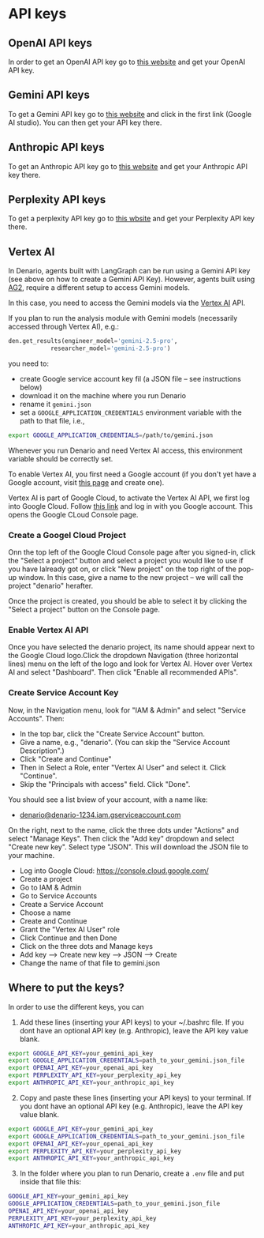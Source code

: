 # API keys

## OpenAI API keys

In order to get an OpenAI API key go to [this website](https://platform.openai.com/api-keys) and get your OpenAI API key.

## Gemini API keys

To get a Gemini API key go to [this website](https://ai.google.dev/gemini-api/docs/api-key) and click in the first link (Google AI studio). You can then get your API key there.

## Anthropic API keys

To get an Anthropic API key go to [this website](https://console.anthropic.com/settings/keys) and get your Anthropic API key there.

## Perplexity API keys

To get a perplexity API key go to [this wbsite](https://docs.perplexity.ai/getting-started/quickstart) and get your Perplexity API key there.

## Vertex AI

In Denario, agents built with LangGraph can be run using a Gemini API key (see above on how to create a Gemini API Key). However, agents built using [AG2](https://ag2.ai/), require a different setup to access Gemini models. 

In this case, you need to access the Gemini models via the [Vertex AI](https://cloud.google.com/vertex-ai?hl=en) API. 

If you plan to run the analysis module with Gemini models (necessarily accessed through Vertex AI), e.g.:

```python
den.get_results(engineer_model='gemini-2.5-pro',
	        researcher_model='gemini-2.5-pro')
```

you need to:
- create Google service account key fil (a JSON file – see instructions below)
- download it on the machine where you run Denario
- rename it `gemini.json` 
- set a `GOOGLE_APPLICATION_CREDENTIALS` environment variable with the path to that file, i.e., 

```bash
export GOOGLE_APPLICATION_CREDENTIALS=/path/to/gemini.json
```

Whenever you run Denario and need Vertex AI access, this environment variable should be correctly set. 


To enable Vertex AI, you first need a Google account (if you don't yet have a Google account, visit [this page](https://www.google.com/intl/en-GB/account/about/) and create one).

Vertex AI is part of Google Cloud, to activate the Vertex AI API, we first log into Google Cloud. Follow [this link](https://console.cloud.google.com/) and log in with you Google account. This opens the Google CLoud Console page.

### Create a Googel Cloud Project

Onn the top left of the Google Cloud Console page after you signed-in, click the "Select a project" button and select a project you would like to use if you have lalready got on, or click "New project" on the top right of the pop-up window. In this case, give a name to the new project – we will call the project "denario" herafter.

Once the project is created, you should be able to select it by clicking the "Select a project" button on the Console page. 

### Enable Vertex AI API

Once you have selected the denario project, its name should appear next to the Google Cloud logo.Click the dropdown Navigation (three horizontal lines) menu on the left of the logo and look for Vertex AI. Hover over Vertex AI and select "Dashboard". Then click "Enable all recommended APIs". 


### Create Service Account Key


Now, in the Navigation menu, look for "IAM & Admin" and select "Service Accounts". Then:

- In the top bar, click the "Create Service Account" button. 
- Give a name, e.g., "denario". (You can skip the "Service Account Description".)
- Click "Create and Continue"
- Then in Select a Role, enter "Vertex AI User" and select it. Click "Continue". 
- Skip the "Principals with access" field. Click "Done". 

You should see a list bview of your account, with a name like: 

- denario@denario-1234.iam.gserviceaccount.com

On the right, next to the name, click the three dots under "Actions" and select "Manage Keys". 
Then click the "Add key" dropdown and select "Create new key". Select type "JSON". This will download the JSON file to your machine.  

- Log into Google Cloud: https://console.cloud.google.com/
- Create a project
- Go to IAM & Admin
- Go to Service Accounts
- Create a Service Account
- Choose a name
- Create and Continue
- Grant the "Vertex AI User" role
- Click Continue and then Done
- Click on the three dots and Manage keys
- Add key --> Create new key --> JSON --> Create
- Change the name of that file to gemini.json

## Where to put the keys?

In order to use the different keys, you can

1. Add these lines (inserting your API keys) to your ~/.bashrc file. If you dont have an optional API key (e.g. Anthropic), leave the API key value blank.

```sh
export GOOGLE_API_KEY=your_gemini_api_key
export GOOGLE_APPLICATION_CREDENTIALS=path_to_your_gemini.json_file
export OPENAI_API_KEY=your_openai_api_key
export PERPLEXITY_API_KEY=your_perplexity_api_key
export ANTHROPIC_API_KEY=your_anthropic_api_key
```

2. Copy and paste these lines (inserting your API keys) to your terminal. If you dont have an optional API key (e.g. Anthropic), leave the API key value blank.

```sh
export GOOGLE_API_KEY=your_gemini_api_key
export GOOGLE_APPLICATION_CREDENTIALS=path_to_your_gemini.json_file
export OPENAI_API_KEY=your_openai_api_key
export PERPLEXITY_API_KEY=your_perplexity_api_key
export ANTHROPIC_API_KEY=your_anthropic_api_key
```

3. In the folder where you plan to run Denario, create a ``.env`` file and put inside that file this:

```sh
GOOGLE_API_KEY=your_gemini_api_key
GOOGLE_APPLICATION_CREDENTIALS=path_to_your_gemini.json_file
OPENAI_API_KEY=your_openai_api_key
PERPLEXITY_API_KEY=your_perplexity_api_key
ANTHROPIC_API_KEY=your_anthropic_api_key
```